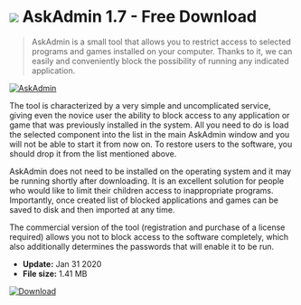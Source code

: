 # ![](https://cdn.softexe.net/static/icon/b/askadmin-9123.png) AskAdmin 1.7 - Free Download

> AskAdmin is a small tool that allows you to restrict access to selected programs and games installed on your computer. Thanks to it, we can easily and conveniently block the possibility of running any indicated application.

[![AskAdmin](https://gallery.dpcdn.pl/imgc/Tools/13110/g_-_420x350_1.5_-_x20130221195527_00.png)](https://softexe.net/win/security-privacy/access-control/askadmin:apbc.html)

The tool is characterized by a very simple and uncomplicated service, giving even the novice user the ability to block access to any application or game that was previously installed in the system. All you need to do is load the selected component into the list in the main AskAdmin window and you will not be able to start it from now on. To restore users to the software, you should drop it from the list mentioned above.
 
 AskAdmin does not need to be installed on the operating system and it may be running shortly after downloading. It is an excellent solution for people who would like to limit their children access to inappropriate programs. Importantly, once created list of blocked applications and games can be saved to disk and then imported at any time.
 
 The commercial version of the tool (registration and purchase of a license required) allows you not to block access to the software completely, which also additionally determines the passwords that will enable it to be run.


- **Update:** Jan 31 2020
- **File size:** 1.41 MB

[![Download](https://cdn.softexe.net/static/img/download.png)](https://softexe.net/win/security-privacy/access-control/askadmin:apbc.html)

